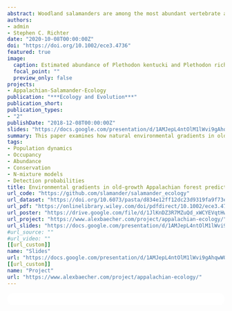```yaml
---
abstract: Woodland salamanders are among the most abundant vertebrate animals in temperate deciduous forests of eastern North America. Because of their abundance, woodland  salamanders  are  responsible  for  the  transformation  of  nutrients  and translocation  of  energy  between  highly  disparate  levels  of  trophic  organization--detrital food webs and high order predators. However, the spatial extent of woodland salamanders’ role in the ecosystem is likely contingent upon the distribution of their  biomass throughout  the  forest.  We sought  to  determine  if  natural  environmental  gradients  influence  the  fine-scale  distribution  and  density  of  Southern Ravine Salamanders (Plethodon richmondi) and Cumberland Plateau Salamanders (P. kentucki). We addressed this objective by constructing occupancy, co-occurrence, and  abundance  models  from  temporally  replicated  surveys  within  an  old-growth forest  in  the  Cumberland  Plateau  region  of  Kentucky.  We  found  that  Plethodon richmondi had  a more restricted fine scale distribution than  P. kentucki (mean occupancy probability = 0.737) and exhibited variable density, from <250 to >1000 individuals per hectare, associated with increased soil moisture and reduced solar exposure due to slope face. While more ubiquitously distributed (𝜓 = 0.95), P. kentucki density varied from <400 to >1,000 individuals per hectare and was inversely related to increased solar exposure from  canopy disturbance and landscape convexity. Our data suggest co-occurrence patterns of P. richmondi and P. kentucki are influenced  primarily by abiotic conditions within  the  forest, and  that  populations likely  occur independently and  without  evidence of biotic  interaction.  Given  the critical role that  woodland salamanders play in the  maintenance  of forest health, regions  that  support  large  populations  of  woodland  salamanders,  such  as  those highlighted in this study mesic forest stands on north to east facing slopes with dense canopy and abundant natural cover, may provide enhanced ecosystem services and support the stability of the total forest.
authors:
- admin
- Stephen C. Richter
date: "2020-10-08T00:00:00Z"
doi: "https://doi.org/10.1002/ece3.4736"
featured: true
image:
  caption: Estimated abundance of Plethodon kentucki and Plethodon richmondi in Appalachian old growth forest.
  focal_point: ""
  preview_only: false
projects:
- Appalachian-Salamander-Ecology
publication: "***Ecology and Evolution***"
publication_short:
publication_types:
- "2"
publishDate: "2018-12-08T00:00:00Z"
slides: "https://docs.google.com/presentation/d/1AMJepL4ntOlM1lWvi9gAhqwW0rZf0bII/edit?usp=sharing&ouid=118161165194611535602&rtpof=true&sd=true"
summary: This paper examines how natural environmental gradients in old growth Appalachian forest determine the abundance and occurrence of sensitive woodland salamanders. 
tags:
- Population dynamics
- Occupancy
- Abundance 
- Conservation
- N-mixture models
- Detection probabilities
title: Environmental gradients in old‐growth Appalachian forest predict fine‐scale distribution, co‐occurrence, and density of woodland salamanders
url_code: "https://github.com/slamander/salamander_ecology"
url_dataset: "https://doi.org/10.6073/pasta/d834e12ff12dc23d9319fa9f73e40306"
url_pdf: "https://onlinelibrary.wiley.com/doi/pdfdirect/10.1002/ece3.4736?download=true"
url_poster: "https://drive.google.com/file/d/1JlKnDZ3R7MZuQd_xWCYEVqtHwWzSs-x-/view?usp=sharing"
url_project: "https://www.alexbaecher.com/project/appalachian-ecology/"
url_slides: "https://docs.google.com/presentation/d/1AMJepL4ntOlM1lWvi9gAhqwW0rZf0bII/edit?usp=sharing&ouid=118161165194611535602&rtpof=true&sd=true"
#url_source: ""
#url_video: ""
[[url_custom]]
name: "Slides"
url: "https://docs.google.com/presentation/d/1AMJepL4ntOlM1lWvi9gAhqwW0rZf0bII/edit?usp=sharing&ouid=118161165194611535602&rtpof=true&sd=true"
[[url_custom]]
name: "Project"
url: "https://www.alexbaecher.com/project/appalachian-ecology/"
---
```


<html>
  <style>
    section {
        background: white;
        color: black;
        border-radius: 1em;
        padding: 1em;
        left: 50% }
    #inner {
        display: inline-block;
        display: flex;
        align-items: center;
        justify-content: center }
  </style>
  <section>
    <div id="inner">
      <script type='text/javascript' src='https://d1bxh8uas1mnw7.cloudfront.net/assets/embed.js'></script>
        <span style="float:left"; 
          class="__dimensions_badge_embed__" 
          data-doi="10.1002/ece3.4736" 
          data-hide-zero-citations="true" 
          data-legend="always">
        </span>
      <script async src="https://badge.dimensions.ai/badge.js" charset="utf-8"></script>
        <div  style="float:right"; 
          data-link-target="_blank" 
          data-badge-details="right" 
          data-badge-type="medium-donut"
          data-doi="10.1002/ece3.4736"   
          data-condensed="true" 
          data-hide-no-mentions="true" 
          class="altmetric-embed">
        </div>
  </section>
